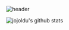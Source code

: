 ![header](https://capsule-render.vercel.app/api?type=wave&color=auto&height=300&section=header&text=welcome&fontSize=90)

![jojoldu's github stats](https://github-readme-stats.vercel.app/api?username=InKyuHwang001&show_icons=true&theme=merko)

